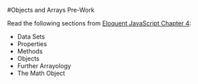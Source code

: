 #Objects and Arrays Pre-Work

Read the following sections from [Eloquent JavaScript Chapter 4](http://eloquentjavascript.net/04_data.html):

* Data Sets
* Properties
* Methods
* Objects
* Further Arrayology
* The Math Object